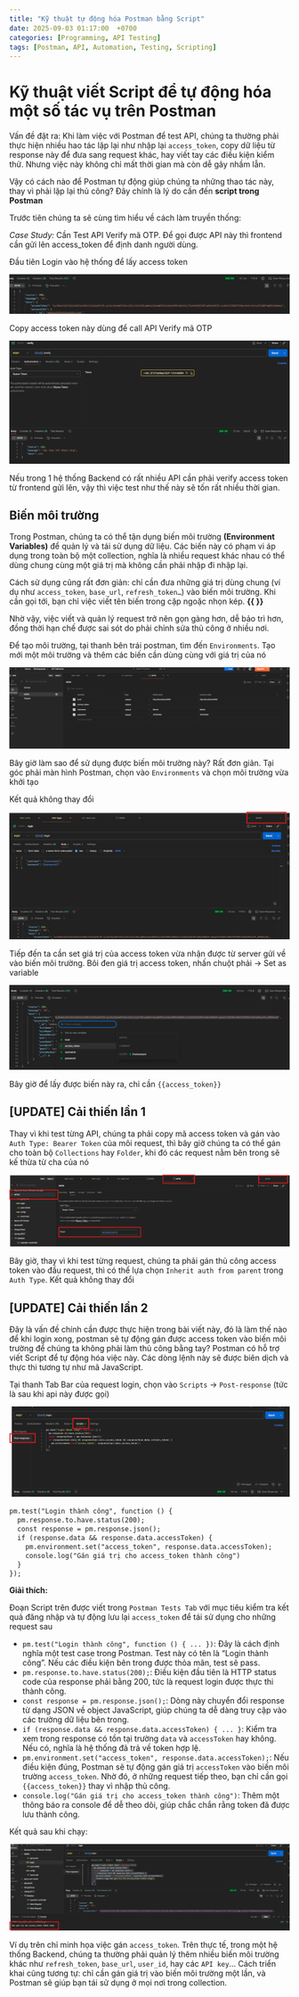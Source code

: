 ```yaml
---
title: "Kỹ thuật tự động hóa Postman bằng Script"
date: 2025-09-03 01:17:00  +0700
categories: [Programming, API Testing]
tags: [Postman, API, Automation, Testing, Scripting]
---
```


# Kỹ thuật viết Script để tự động hóa một số tác vụ trên Postman

Vấn đề đặt ra: Khi làm việc với Postman để test API, chúng ta thường phải thực hiện nhiều hao tác lặp lại như nhập lại `access_token`, copy dữ liệu từ response này để đưa sang request khác, hay viết tay các điều kiện kiểm thử. Nhưng việc này không chỉ mất thời gian mà còn dễ gây nhầm lẫn.

Vậy có cách nào để Postman tự động giúp chúng ta những thao tác này, thay vì phải lặp lại thủ công? Đây chính là lý do cần đến **script trong Postman**

Trước tiên chúng ta sẽ cùng tìm hiểu về cách làm truyền thống:

*Case Study:* Cần Test API Verify mã OTP. Để gọi được API này thì frontend cần gửi lên access_token để định danh người dùng.

Đầu tiên Login vào hệ thống để lấy access token 

<p align="center">
  <img src="/assets/images/postman/1.png" alt="Image title_1" />
</p>

Copy access token này dùng để call API Verify mã OTP

<p align="center">
  <img src="/assets/images/postman/2.png" alt="Image title_1" />
</p>

Nếu trong 1 hệ thống Backend có rất nhiều API cần phải verify access token từ frontend gửi lên, vậy thì việc test như thế này sẽ tốn rất nhiều thời gian.

## Biến môi trường

Trong Postman, chúng ta có thể tận dụng biến môi trường **(Environment Variables)** để quản lý và tái sử dụng dữ liệu. Các biến này có phạm vi áp dụng trong toàn bộ một collection, nghĩa là nhiều request khác nhau có thể dùng chung cùng một giá trị mà không cần phải nhập đi nhập lại.

Cách sử dụng cũng rất đơn giản: chỉ cần đưa những giá trị dùng chung (ví dụ như `access_token`, `base_url`, `refresh_token…`) vào biến môi trường. Khi cần gọi tới, bạn chỉ việc viết tên biến trong cặp ngoặc nhọn kép. **{{ }}**

Nhờ vậy, việc viết và quản lý request trở nên gọn gàng hơn, dễ bảo trì hơn, đồng thời hạn chế được sai sót do phải chỉnh sửa thủ công ở nhiều nơi.

Để tạo môi trường, tại thanh bên trái postman, tìm đến `Environments`. Tạo mới một môi trường và thêm các biến cần dùng cùng với giá trị của nó 

<p align="center">
  <img src="/assets/images/postman/3.png" alt="Image title_1" />
</p>

Bây giờ làm sao để sử dụng được biến môi trường này? Rất đơn giản. Tại góc phải màn hình Postman, chọn vào `Environments` và chọn môi trường vừa khởi tạo

Kết quả không thay đổi

<p align="center">
  <img src="/assets/images/postman/4.png" alt="Image title_1" />
</p>

Tiếp đến ta cần set giá trị của access token vừa nhận được từ server gửi về vào biến môi trường. Bôi đen giá trị access token, nhấn chuột phải -> Set as variable

<p align="center">
  <img src="/assets/images/postman/5.png" alt="Image title_1" />
</p>

Bây giờ để lấy được biến này ra, chỉ cần `{{access_token}}`

## [UPDATE] Cải thiến lần 1

Thay vì khi test từng API, chúng ta phải copy mã access token và gán vào `Auth Type: Bearer Token` của môi request, thì bây giờ chúng ta có thể gán cho toàn bộ `Collections` hay `Folder`, khi đó các request nằm bên trong sẽ kế thừa từ cha của nó

<p align="center">
  <img src="/assets/images/postman/6.png" alt="Image title_1" />
</p>

Bây giờ, thay vì khi test từng request, chúng ta phải gán thủ công access token vào đầu request, thì có thể lựa chọn `Inherit auth from parent` trong `Auth Type`. Kết quả không thay đổi

## [UPDATE] Cải thiến lần 2

Đây là vấn đề chính cần được thực hiện trong bài viết này, đó là làm thế nào để khi login xong, postman sẽ tự động gán được access token vào biến môi trường để chúng ta không phải làm thủ công bằng tay? Postman có hỗ trợ viết Script để tự động hóa việc này. Các dòng lệnh này sẽ được biên dịch và thực thi tương tự như mã JavaScript.

Tại thanh Tab Bar của request login, chọn vào `Scripts` -> `Post-response` (tức là sau khi api này được gọi)

<p align="center">
  <img src="/assets/images/postman/7.png" alt="Image title_1" />
</p>


```
pm.test("Login thành công", function () {
  pm.response.to.have.status(200);
  const response = pm.response.json();
  if (response.data && response.data.accessToken) {
    pm.environment.set("access_token", response.data.accessToken);
    console.log("Gán giá trị cho access_token thành công")
  }
});
```
**Giải thích:**

Đoạn Script trên được viết trong `Postman Tests Tab` với mục tiêu kiểm tra kết quả đăng nhập và tự động lưu lại `access_token` để tái sử dụng cho những request sau

- `pm.test("Login thành công", function () { ... })`: Đây là cách định nghĩa một test case trong Postman. Test này có tên là “Login thành công”. Nếu các điều kiện bên trong được thỏa mãn, test sẽ pass.
- `pm.response.to.have.status(200);`: Điều kiện đầu tiên là HTTP status code của response phải bằng 200, tức là request login được thực thi thành công.
- `const response = pm.response.json();`: Dòng này chuyển đổi response từ dạng JSON về object JavaScript, giúp chúng ta dễ dàng truy cập vào các trường dữ liệu bên trong.
- `if (response.data && response.data.accessToken) { ... }`: Kiểm tra xem trong response có tồn tại trường `data` và `accessToken` hay không. Nếu có, nghĩa là hệ thống đã trả về token hợp lệ.
- `pm.environment.set("access_token", response.data.accessToken);`: Nếu điều kiện đúng, Postman sẽ tự động gán giá trị `accessToken` vào biến môi trường `access_token`. Nhờ đó, ở những request tiếp theo, bạn chỉ cần gọi `{{access_token}}` thay vì nhập thủ công.
- `console.log("Gán giá trị cho access_token thành công")`: Thêm một thông báo ra console để dễ theo dõi, giúp chắc chắn rằng token đã được lưu thành công.

Kết quả sau khi chạy:

<p align="center">
  <img src="/assets/images/postman/8.png" alt="Image title_1" />
</p>

Ví dụ trên chỉ minh họa việc gán `access_token`. Trên thực tế, trong một hệ thống Backend, chúng ta thường phải quản lý thêm nhiều biến môi trường khác như `refresh_token`, `base_url`, `user_id`, hay các `API key`... Cách triển khai cũng tương tự: chỉ cần gán giá trị vào biến môi trường một lần, và Postman sẽ giúp bạn tái sử dụng ở mọi nơi trong collection.




